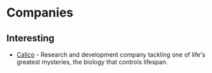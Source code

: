 # Companies

## Interesting

- [Calico](https://www.calicolabs.com/) - Research and development company tackling one of life's greatest mysteries, the biology that controls lifespan.
